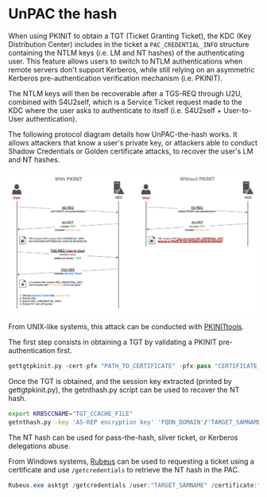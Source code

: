 # UnPAC the hash

When using PKINIT to obtain a TGT (Ticket Granting Ticket), the KDC (Key Distribution Center) includes in the ticket a `PAC_CREDENTIAL_INFO` structure containing the NTLM keys (i.e. LM and NT hashes) of the authenticating user. This feature allows users to switch to NTLM authentications when remote servers don't support Kerberos, while still relying on an asymmetric Kerberos pre-authentication verification mechanism (i.e. PKINIT).

The NTLM keys will then be recoverable after a TGS-REQ through U2U, combined with S4U2self, which is a Service Ticket request made to the KDC where the user asks to authenticate to itself (i.e. S4U2self + User-to-User authentication).

The following protocol diagram details how UnPAC-the-hash works. It allows attackers that know a user's private key, or attackers able to conduct Shadow Credentials or Golden certificate attacks, to recover the user's LM and NT hashes.

![](../../../assets/UnPAC-the-hash.png)

From UNIX-like systems, this attack can be conducted with [PKINITtools](https://github.com/dirkjanm/PKINITtools).

The first step consists in obtaining a TGT by validating a PKINIT pre-authentication first.
```python
gettgtpkinit.py -cert-pfx "PATH_TO_CERTIFICATE" -pfx-pass "CERTIFICATE_PASSWORD" "FQDN_DOMAIN/TARGET_SAMNAME" "TGT_CCACHE_FILE"
```

Once the TGT is obtained, and the session key extracted (printed by gettgtpkinit.py), the getnthash.py script can be used to recover the NT hash.
```bash
export KRB5CCNAME="TGT_CCACHE_FILE"
getnthash.py -key 'AS-REP encryption key' 'FQDN_DOMAIN'/'TARGET_SAMNAME'
```

The NT hash can be used for pass-the-hash, silver ticket, or Kerberos delegations abuse.

From Windows systems, [Rubeus](https://github.com/GhostPack/Rubeus) can be used to requesting a ticket using a certificate and use `/getcredentials` to retrieve the NT hash in the PAC.
```powershell
Rubeus.exe asktgt /getcredentials /user:"TARGET_SAMNAME" /certificate:"BASE64_CERTIFICATE" /password:"CERTIFICATE_PASSWORD" /domain:"FQDN_DOMAIN" /dc:"DOMAIN_CONTROLLER" /show
```